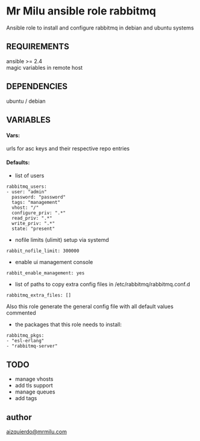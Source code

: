# Mr Milu ansible role rabbitmq

Ansible role to install and configure rabbitmq in debian and ubuntu systems

## REQUIREMENTS

ansible >= 2.4  
magic variables in remote host

## DEPENDENCIES
ubuntu / debian

## VARIABLES
#### Vars:
urls for asc keys and their respective repo entries

#### Defaults:
- list of users  

```
rabbitmq_users:
- user: "admin"
  password: "password"
  tags: "management"
  vhost: "/"
  configure_priv: ".*"
  read_priv: ".*"
  write_priv: ".*"
  state: "present"
```

* nofile limits (ulimit) setup via systemd

```
rabbit_nofile_limit: 300000
```

* enable ui management console

```
rabbit_enable_management: yes
```
* list of paths to copy extra config files in /etc/rabbitmq/rabbitmq.conf.d

```
rabbitmq_extra_files: []
```

Also this role generate the general config file with all default values commented

* the packages that this role needs to install:

```
rabbitmq_pkgs:
- "esl-erlang"
- "rabbitmq-server"
```

## TODO
- manage vhosts
- add tls support
- manage queues
- add tags


## author
aizquierdo@mrmilu.com

